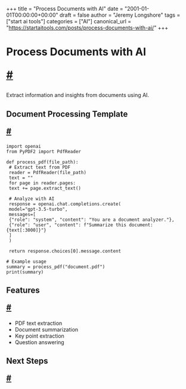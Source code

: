+++
title = "Process Documents with AI"
date = "2001-01-01T00:00:00+00:00"
draft = false
author = "Jeremy Longshore"
tags = ["start ai tools"]
categories = ["AI"]
canonical_url = "https://startaitools.com/posts/process-documents-with-ai/"
+++

<h1 id="process-documents-with-ai">
 Process Documents with AI
<p><a class="anchor" href="#process-documents-with-ai">#</a></p>
</h1>
<p>Extract information and insights from documents using AI.</p>
<h2 id="document-processing-template">
 Document Processing Template
<p><a class="anchor" href="#document-processing-template">#</a></p>
</h2>
<div class="highlight"><pre class="chroma" tabindex="0"><code class="language-python" data-lang="python"><span class="line"><span class="cl"><span class="kn">import</span> <span class="nn">openai</span>
</span></span><span class="line"><span class="cl"><span class="kn">from</span> <span class="nn">PyPDF2</span> <span class="kn">import</span> <span class="n">PdfReader</span>
</span></span><span class="line"><span class="cl">
</span></span><span class="line"><span class="cl"><span class="k">def</span> <span class="nf">process_pdf</span><span class="p">(</span><span class="n">file_path</span><span class="p">):</span>
</span></span><span class="line"><span class="cl"> <span class="c1"># Extract text from PDF</span>
</span></span><span class="line"><span class="cl"> <span class="n">reader</span> <span class="o">=</span> <span class="n">PdfReader</span><span class="p">(</span><span class="n">file_path</span><span class="p">)</span>
</span></span><span class="line"><span class="cl"> <span class="n">text</span> <span class="o">=</span> <span class="s2">""</span>
</span></span><span class="line"><span class="cl"> <span class="k">for</span> <span class="n">page</span> <span class="ow">in</span> <span class="n">reader</span><span class="o">.</span><span class="n">pages</span><span class="p">:</span>
</span></span><span class="line"><span class="cl"> <span class="n">text</span> <span class="o">+=</span> <span class="n">page</span><span class="o">.</span><span class="n">extract_text</span><span class="p">()</span>
</span></span><span class="line"><span class="cl">
</span></span><span class="line"><span class="cl"> <span class="c1"># Analyze with AI</span>
</span></span><span class="line"><span class="cl"> <span class="n">response</span> <span class="o">=</span> <span class="n">openai</span><span class="o">.</span><span class="n">chat</span><span class="o">.</span><span class="n">completions</span><span class="o">.</span><span class="n">create</span><span class="p">(</span>
</span></span><span class="line"><span class="cl"> <span class="n">model</span><span class="o">=</span><span class="s2">"gpt-3.5-turbo"</span><span class="p">,</span>
</span></span><span class="line"><span class="cl"> <span class="n">messages</span><span class="o">=</span><span class="p">[</span>
</span></span><span class="line"><span class="cl"> <span class="p">{</span><span class="s2">"role"</span><span class="p">:</span> <span class="s2">"system"</span><span class="p">,</span> <span class="s2">"content"</span><span class="p">:</span> <span class="s2">"You are a document analyzer."</span><span class="p">},</span>
</span></span><span class="line"><span class="cl"> <span class="p">{</span><span class="s2">"role"</span><span class="p">:</span> <span class="s2">"user"</span><span class="p">,</span> <span class="s2">"content"</span><span class="p">:</span> <span class="sa">f</span><span class="s2">"Summarize this document: </span><span class="si">{</span><span class="n">text</span><span class="p">[:</span><span class="mi">3000</span><span class="p">]</span><span class="si">}</span><span class="s2">"</span><span class="p">}</span>
</span></span><span class="line"><span class="cl"> <span class="p">]</span>
</span></span><span class="line"><span class="cl"> <span class="p">)</span>
</span></span><span class="line"><span class="cl">
</span></span><span class="line"><span class="cl"> <span class="k">return</span> <span class="n">response</span><span class="o">.</span><span class="n">choices</span><span class="p">[</span><span class="mi">0</span><span class="p">]</span><span class="o">.</span><span class="n">message</span><span class="o">.</span><span class="n">content</span>
</span></span><span class="line"><span class="cl">
</span></span><span class="line"><span class="cl"><span class="c1"># Example usage</span>
</span></span><span class="line"><span class="cl"><span class="n">summary</span> <span class="o">=</span> <span class="n">process_pdf</span><span class="p">(</span><span class="s2">"document.pdf"</span><span class="p">)</span>
</span></span><span class="line"><span class="cl"><span class="nb">print</span><span class="p">(</span><span class="n">summary</span><span class="p">)</span>
</span></span></code></pre></div><h2 id="features">
 Features
<p><a class="anchor" href="#features">#</a></p>
</h2>
<ul>
<li>PDF text extraction</li>
<li>Document summarization</li>
<li>Key point extraction</li>
<li>Question answering</li>
</ul>
<h2 id="next-steps">
 Next Steps
<p><a class="anchor" href="#next-steps">#</a></p></h2>
